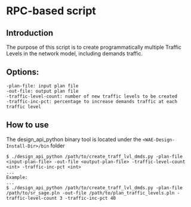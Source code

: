 # RPC-based script

## Introduction
The purpose of this script is to create programmatically multiple Traffic
Levels in the network model, including demands traffic.

## Options:

    -plan-file: input plan file
    -out-file: output plan file
    -traffic-level-count: number of new traffic levels to be created
    -traffic-inc-pct: percentage to increase demands traffic at each traffic level

## How to use
The design_api_python binary tool is located under the `<WAE-Design-Install-Dir>/bin` folder

    $ ./design_api_python /path/to/create_traff_lvl_dmds.py -plan-file <input-plan-file> -out-file <output-plan-file> -traffic-level-count <int> -traffic-inc-pct <int>
    ...
    Example:
    ...
    $ ./design_api_python /path/to/create_traff_lvl_dmds.py -plan-file /path/to/sr_sage.pln -out-file /path/to/plan_traffic_levels.pln -traffic-level-count 3 -traffic-inc-pct 40


